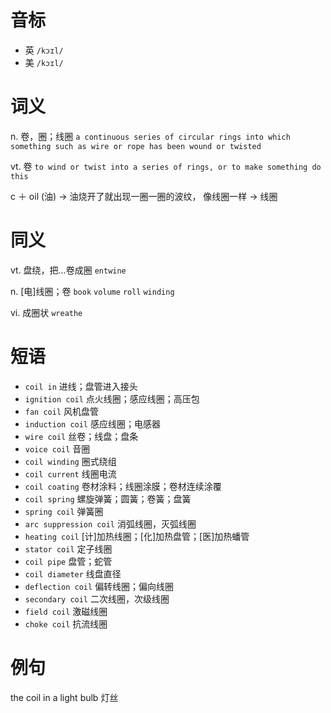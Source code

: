 # 音标

- 英 `/kɔɪl/`
- 美 `/kɔɪl/`

# 词义

n. 卷，圈；线圈
`a continuous series of circular rings into which something such as wire or rope has been wound or twisted`

vt. 卷
`to wind or twist into a series of rings, or to make something do this`



c ＋ oil (油) → 油烧开了就出现一圈一圈的波纹， 像线圈一样 → 线圈

# 同义

vt. 盘绕，把…卷成圈
`entwine`

n. [电]线圈；卷
`book` `volume` `roll` `winding`

vi. 成圈状
`wreathe`

# 短语

- `coil in` 进线；盘管进入接头
- `ignition coil` 点火线圈；感应线圈；高压包
- `fan coil` 风机盘管
- `induction coil` 感应线圈；电感器
- `wire coil` 丝卷；线盘；盘条
- `voice coil` 音圈
- `coil winding` 圈式绕组
- `coil current` 线圈电流
- `coil coating` 卷材涂料；线圈涂膜；卷材连续涂覆
- `coil spring` 螺旋弹簧；圆簧；卷簧；盘簧
- `spring coil` 弹簧圈
- `arc suppression coil` 消弧线圈，灭弧线圈
- `heating coil` [计]加热线圈；[化]加热盘管；[医]加热蟠管
- `stator coil` 定子线圈
- `coil pipe` 盘管；蛇管
- `coil diameter` 线盘直径
- `deflection coil` 偏转线圈；偏向线圈
- `secondary coil` 二次线圈，次级线圈
- `field coil` 激磁线圈
- `choke coil` 抗流线圈

# 例句

the coil in a light bulb
灯丝


